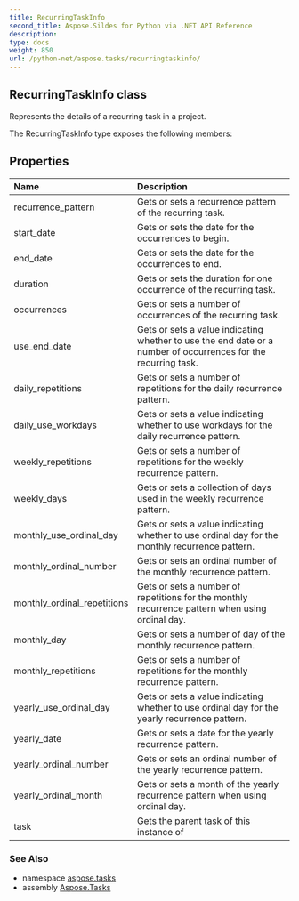 ```yaml
---
title: RecurringTaskInfo
second_title: Aspose.Sildes for Python via .NET API Reference
description: 
type: docs
weight: 850
url: /python-net/aspose.tasks/recurringtaskinfo/
---
```


## RecurringTaskInfo class

Represents the details of a recurring task in a project.

The RecurringTaskInfo type exposes the following members:
## Properties
| Name | Description |
| :- | :- |
|recurrence_pattern|Gets or sets a recurrence pattern of the recurring task.|
|start_date|Gets or sets the date for the occurrences to begin.|
|end_date|Gets or sets the date for the occurrences to end.|
|duration|Gets or sets the duration for one occurrence of the recurring task.|
|occurrences|Gets or sets a number of occurrences of the recurring task.|
|use_end_date|Gets or sets a value indicating whether to use the end date or a number of occurrences for the recurring task.|
|daily_repetitions|Gets or sets a number of repetitions for the daily recurrence pattern.|
|daily_use_workdays|Gets or sets a value indicating whether to use workdays for the daily recurrence pattern.|
|weekly_repetitions|Gets or sets a number of repetitions for the weekly recurrence pattern.|
|weekly_days|Gets or sets a collection of days used in the weekly recurrence pattern.|
|monthly_use_ordinal_day|Gets or sets a value indicating whether to use ordinal day for the monthly recurrence pattern.|
|monthly_ordinal_number|Gets or sets an ordinal number of the monthly recurrence pattern.|
|monthly_ordinal_repetitions|Gets or sets a number of repetitions for the monthly recurrence pattern when using ordinal day.|
|monthly_day|Gets or sets a number of day of the monthly recurrence pattern.|
|monthly_repetitions|Gets or sets a number of repetitions for the monthly recurrence pattern.|
|yearly_use_ordinal_day|Gets or sets a value indicating whether to use ordinal day for the yearly recurrence pattern.|
|yearly_date|Gets or sets a date for the yearly recurrence pattern.|
|yearly_ordinal_number|Gets or sets an ordinal number of the yearly recurrence pattern.|
|yearly_ordinal_month|Gets or sets a month of the yearly recurrence pattern when using ordinal day.|
|task|Gets the parent task of this instance of|

### See Also

* namespace [aspose.tasks](/tasks/python-net/aspose.tasks/)
* assembly [Aspose.Tasks](/tasks/python-net/)

